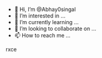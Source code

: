 - 👋 Hi, I’m @Abhay0singal
- 👀 I’m interested in ...
- 🌱 I’m currently learning ...
- 💞️ I’m looking to collaborate on ...
- 📫 How to reach me ...

<!---
Abhay0singal/Abhay0singal is a ✨ special ✨ repository because its `README.md` (this file) appears on your GitHub profile.
You can click the Preview link to take a look at your changes.
--->rxce 
